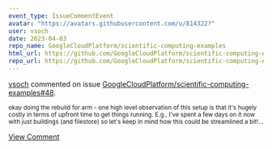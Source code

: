 ```yaml
---
event_type: IssueCommentEvent
avatar: "https://avatars.githubusercontent.com/u/814322?"
user: vsoch
date: 2023-04-03
repo_name: GoogleCloudPlatform/scientific-computing-examples
html_url: https://github.com/GoogleCloudPlatform/scientific-computing-examples/issues/48
repo_url: https://github.com/GoogleCloudPlatform/scientific-computing-examples
---
```


<a href='https://github.com/vsoch' target='_blank'>vsoch</a> commented on issue <a href='https://github.com/GoogleCloudPlatform/scientific-computing-examples/issues/48' target='_blank'>GoogleCloudPlatform/scientific-computing-examples#48</a>.

<small>okay doing the rebuild for arm - one high level observation of this setup is that it's hugely costly in terms of upfront time to get things running. E.g., I've spent a few days on it now with just buildings (and filestore) so let's keep in mind how this could be streamlined a bit!...</small>

<a href='https://github.com/GoogleCloudPlatform/scientific-computing-examples/issues/48' target='_blank'>View Comment</a>